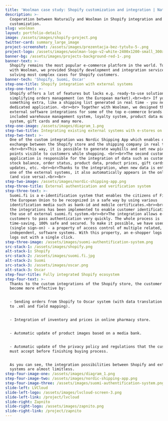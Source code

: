 ```yaml
---
title: 'Woolman case study: Shopify customization and integration | Naturaily'
description: >-
  Cooperation between Naturaily and Woolman in Shopify integration and
  customization.
slug: woolman
layout: portfolio-details
image: /assets/images/shopify-project.png
twitter-card: summary_large_image
project-screenshot: /assets/images/prezentacja-bez-tytułu-5-.png
project-logo: /assets/images/woolman-logo-v2-white-2400x1200-small_300x90-2x.png
banner-bg: /assets/images/projects-background-red-1-.png
banner-text: >-
  Shopify remains the most popular e-commerce platform in the world. Together
  with Woolman, we provided Shopify development and integration services,
  solving most complex cases for Shopify customers.
banner-tech: 'Shopify, Suomi, Oscar'
step-one-title: Shopify integration with external systems
step-one-text: >-
  Shopify offers a lot of features but lacks e.g. ready-to-use solutions
  simplifying orders management (on the European market).<br><br> If you need
  something extra, like a shipping list generated in real time - you need a
  dedicated application. <br><br> Together with Woolman, we designed the custom
  external software integrations for some of the top e-commerce brands. This
  included warehouse management system, loyalty system, product data management
  system, gift cards and many more.
step-one-image: /assets/images/diagram_1.png
step-two-title: Integrating existing external systems with e-stores on Shopify
step-two-text: >-
  One of the custom integration was Nordic Shipping App which enables data
  exchange between the Shopify store and the shipping company in real time.
  <br><br>This way, it is possible to generate waybills and set new pickup
  points visible to customers while shopping. <br><br>The second custom Shopify
  application is responsible for the integration of data such as customer data,
  stock balance, order status, product data, product prices, gift cards, asset
  updates, etc. <br><br>Thanks to the integration, when new data is entered in
  one of the external systems, it also automatically appears in the online store
  (and vice versa).<br><br>
step-two-image: /assets/images/nordic-shipping-app.png
step-three-title: External authentication and verification system
step-three-text: >-
  Suomi.fi is a e-identification system that enables the citizens of Finland and
  the European Union to be recognized in a safe way by using various
  identification media such as bank-id and mobile certificates.<br><br>One of
  the integrations has been implemented to enable customer identification with
  the use of external suomi.fi system.<br><br>The integration allows e-store
  customers to pass authentication very quickly. The whole process is
  time-saving, 100% safe and secured. To make it possible, we have used SSO
  (single sign-on) - a property of access control of multiple related, yet
  independent, software systems. With this property, an e-shopper logs in and
  logs out with a single click.
step-three-image: /assets/images/suomi-authentification-system.png
src-stack-1: /assets/images/shopify.png
alt-stack-1: Shopify
src-stack-2: /assets/images/suomi.fi.jpg
alt-stack-2: Suomi
src-stack-3: /assets/images/oscar.png
alt-stack-3: Oscar
step-four-title: Fully integrated Shopify ecosystem
step-four-text: >-
  Thanks to the custom integrations of the Shopify store, the customer has
  become more effective by:


  - Sending orders from Shopify to Oscar system (with data translation from JSON
  to .xml and field mapping).


  - Integration of inventory and prices in online pharmacy store.


  - Automatic update of product images based on a media bank.


  - Automatic update of the privacy policy and regulations that the customer
  must accept before finishing buying process.


  As you can see, the integration possibilities between Shopify and external
  systems are almost limitless.
step-four-image-one: /assets/images/diagram_1.png
step-four-image-two: /assets/images/nordic-shipping-app.png
step-four-image-three: /assets/images/suomi-authentification-system.png
slide-left: LVCloud
slide-left-logo: /assets/images/lvcloud-screen-3.png
slide-left-link: /project/lvcloud
slide-right: Zapnito
slide-right-logo: /assets/images/zapnito.png
slide-right-link: /project/zapnito
---
```


